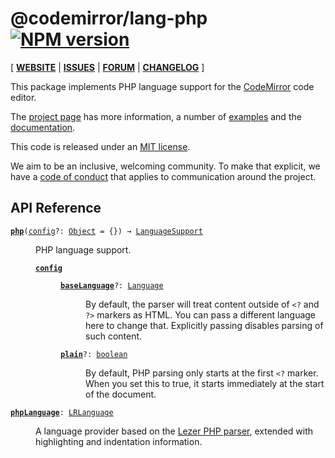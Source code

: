 <!-- NOTE: README.md is generated from src/README.md -->

# @codemirror/lang-php [![NPM version](https://img.shields.io/npm/v/@codemirror/lang-php.svg)](https://www.npmjs.org/package/@codemirror/lang-php)

[ [**WEBSITE**](https://codemirror.net/) | [**ISSUES**](https://github.com/codemirror/dev/issues) | [**FORUM**](https://discuss.codemirror.net/c/next/) | [**CHANGELOG**](https://github.com/codemirror/lang-php/blob/main/CHANGELOG.md) ]

This package implements PHP language support for the
[CodeMirror](https://codemirror.net/) code editor.

The [project page](https://codemirror.net/) has more information, a
number of [examples](https://codemirror.net/examples/) and the
[documentation](https://codemirror.net/docs/).

This code is released under an
[MIT license](https://github.com/codemirror/lang-php/tree/main/LICENSE).

We aim to be an inclusive, welcoming community. To make that explicit,
we have a [code of
conduct](http://contributor-covenant.org/version/1/1/0/) that applies
to communication around the project.

## API Reference

<dl>
<dt id="user-content-php">
  <code><strong><a href="#user-content-php">php</a></strong>(<a id="user-content-php^config" href="#user-content-php^config">config</a>&#8288;?: <a href="https://developer.mozilla.org/en-US/docs/Web/JavaScript/Reference/Global_Objects/Object">Object</a> = {}) → <a href="https://codemirror.net/docs/ref#language.LanguageSupport">LanguageSupport</a></code></dt>

<dd><p>PHP language support.</p>
<dl><dt id="user-content-php^config">
  <code><strong><a href="#user-content-php^config">config</a></strong></code></dt>

<dd><dl><dt id="user-content-php^config.baselanguage">
  <code><strong><a href="#user-content-php^config.baselanguage">baseLanguage</a></strong>&#8288;?: <a href="https://codemirror.net/docs/ref#language.Language">Language</a></code></dt>

<dd><p>By default, the parser will treat content outside of <code>&lt;?</code> and
<code>?&gt;</code> markers as HTML. You can pass a different language here to
change that. Explicitly passing disables parsing of such content.</p>
</dd><dt id="user-content-php^config.plain">
  <code><strong><a href="#user-content-php^config.plain">plain</a></strong>&#8288;?: <a href="https://developer.mozilla.org/en-US/docs/Web/JavaScript/Reference/Global_Objects/Boolean">boolean</a></code></dt>

<dd><p>By default, PHP parsing only starts at the first <code>&lt;?</code> marker.
When you set this to true, it starts immediately at the start of
the document.</p>
</dd></dl></dd></dl></dd>
<dt id="user-content-phplanguage">
  <code><strong><a href="#user-content-phplanguage">phpLanguage</a></strong>: <a href="https://codemirror.net/docs/ref#language.LRLanguage">LRLanguage</a></code></dt>

<dd><p>A language provider based on the <a href="https://github.com/lezer-parser/php">Lezer PHP
parser</a>, extended with
highlighting and indentation information.</p>
</dd>
</dl>
